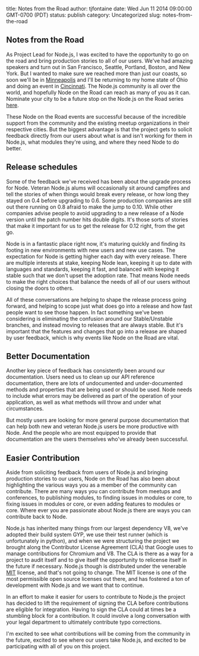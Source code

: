 title: Notes from the Road
author: tjfontaine
date: Wed Jun 11 2014 09:00:00 GMT-0700 (PDT)
status: publish
category: Uncategorized
slug: notes-from-the-road

## Notes from the Road

As Project Lead for Node.js, I was excited to have the opportunity to go on the
road and bring production stories to all of our users. We've had amazing
speakers and turn out in San Francisco, Seattle, Portland, Boston, and New
York. But I wanted to make sure we reached more than just our coasts, so soon
we'll be in
[Minneapolis](http://www.joyent.com/noderoad/cities/minneapolis-6-17-2014) and
I'll be returning to my home state of Ohio and doing an event in
[Cincinnati](http://www.joyent.com/noderoad/cities/cincinnati-6-19-2014). The
Node.js community is all over the world, and hopefully Node on the Road can
reach as many of you as it can. Nominate your city to be a future stop on the
Node.js on the Road series
[here](http://www.joyent.com/noderoad/cities/suggest).

These Node on the Road events are successful because of the incredible support
from the community and the existing meetup organizations in their respective
cities. But the biggest advantage is that the project gets to solicit feedback
directly from our users about what is and isn't working for them in Node.js,
what modules they're using, and where they need Node to do better.

## Release schedules

Some of the feedback we've received has been about the upgrade process for
Node. Veteran Node.js alums will occasionally sit around campfires and tell the
stories of when things would break every release, or how long they stayed on
0.4 before upgrading to 0.6. Some production companies are still out there
running on 0.8 afraid to make the jump to 0.10. While other companies advise
people to avoid upgrading to a new release of a Node version until the patch
number hits double digits. It's those sorts of stories that make it important
for us to get the release for 0.12 right, from the get go.

Node is in a fantastic place right now, it's maturing quickly and finding its
footing in new environments with new users and new use cases. The expectation
for Node is getting higher each day with every release. There are multiple
interests at stake, keeping Node lean, keeping it up to date with languages and
standards, keeping it fast, and balanced with keeping it stable such that we
don't upset the adoption rate. That means Node needs to make the right choices
that balance the needs of all of our users without closing the doors to others.

All of these conversations are helping to shape the release process going
forward, and helping to scope just what does go into a release and how fast
people want to see those happen. In fact something we've been considering is
eliminating the confusion around our Stable/Unstable branches, and instead
moving to releases that are always stable. But it's important that the features
and changes that go into a release are shaped by user feedback, which is why
events like Node on the Road are vital.

## Better Documentation

Another key piece of feedback has consistently been around our documentation.
Users need us to clean up our API reference documentation, there are lots of
undocumented and under-documented methods and properties that are being used or
should be used. Node needs to include what errors may be delivered as part of
the operation of your application, as well as what methods will throw and under
what circumstances.

But mostly users are looking for more general purpose documentation that can
help both new and veteran Node.js users be more productive with Node. And the
people who are most equipped to provide that documentation are the users
themselves who've already been successful.

## Easier Contribution

Aside from soliciting feedback from users of Node.js and bringing production
stories to our users, Node on the Road has also been about highlighting the
various ways you as a member of the community can contribute. There are many
ways you can contribute from meetups and conferences, to publishing modules, to
finding issues in modules or core, to fixing issues in modules or core, or even
adding features to modules or core. Where ever you are passionate about Node.js
there are ways you can contribute back to Node.

Node.js has inherited many things from our largest dependency V8, we've adopted
their build system GYP, we use their test runner (which is unfortunately in
python), and when we were structuring the project we brought along the
Contributor License Agreement (CLA) that Google uses to manage contributions
for Chromium and V8. The CLA is there as a way for a project to audit itself
and to give itself the opportunity to relicense itself in the future if
necessary. Node.js though is distributed under the venerable
[MIT](http://opensource.org/licenses/MIT) license, and that's not going to
change. The MIT license is one of the most permissible open source licenses out
there, and has fostered a ton of development with Node.js and we want that to
continue. 

In an effort to make it easier for users to contribute to Node.js the project
has decided to lift the requirement of signing the CLA before contributions are
eligible for integration. Having to sign the CLA could at times be a stumbling
block for a contribution. It could involve a long conversation with your legal
department to ultimately contribute typo corrections.

I'm excited to see what contributions will be coming from the community in the
future, excited to see where our users take Node.js, and excited to be
participating with all of you on this project.
